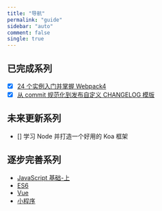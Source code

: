 ```yaml
---
title: "导航"
permalink: "guide"
sidebar: "auto"
comment: false
single: true
---
```


## 已完成系列

- [x] [24 个实例入门并掌握 Webpack4](/passages/webpack4-learn-introduction/)
- [x] [从 commit 规范化到发布自定义 CHANGELOG 模版](/passages/git-commit/)

## 未来更新系列

- [] 学习 Node 并打造一个好用的 Koa 框架

## 逐步完善系列

- [JavaScript 基础-上](/passages/javascript-first/)
- [ES6](/passages/es6-promise/)
- [Vue](/passages/vue-cli3/)
- [小程序](/passages/miniprogram-note/)
